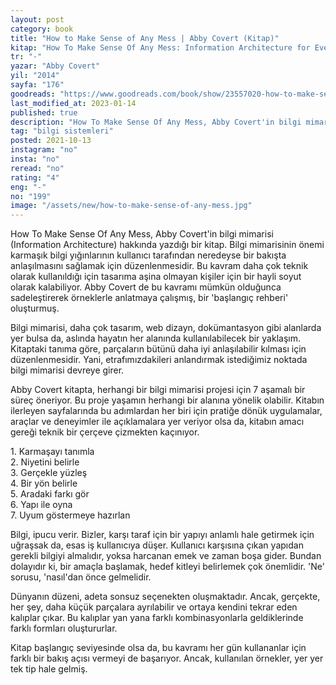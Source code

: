 ```yaml
---
layout: post
category: book
title: "How to Make Sense of Any Mess | Abby Covert (Kitap)"
kitap: "How To Make Sense Of Any Mess: Information Architecture for Everybody"
tr: "-"
yazar: "Abby Covert"
yil: "2014"
sayfa: "176"
goodreads: "https://www.goodreads.com/book/show/23557020-how-to-make-sense-of-any-mess"
last_modified_at: 2023-01-14
published: true
description: "How To Make Sense Of Any Mess, Abby Covert'in bilgi mimarisi (Information Architecture) hakkında yazdığı bir kitap."
tag: "bilgi sistemleri"
posted: 2021-10-13
instagram: "no"
insta: "no"
reread: "no"
rating: "4"
eng: "-"
no: "199"
image: "/assets/new/how-to-make-sense-of-any-mess.jpg"
---
```


How To Make Sense Of Any Mess, Abby Covert'in bilgi mimarisi (Information Architecture) hakkında yazdığı bir kitap. Bilgi mimarisinin önemi karmaşık bilgi yığınlarının kullanıcı tarafından neredeyse bir bakışta anlaşılmasını sağlamak için düzenlenmesidir. Bu kavram daha çok teknik olarak kullanıldığı için tasarıma aşina olmayan kişiler için bir hayli soyut olarak kalabiliyor. Abby Covert de bu kavramı mümkün olduğunca sadeleştirerek örneklerle anlatmaya çalışmış, bir 'başlangıç rehberi' oluşturmuş.

Bilgi mimarisi, daha çok tasarım, web dizayn, dokümantasyon gibi alanlarda yer bulsa da, aslında hayatın her alanında kullanılabilecek bir yaklaşım. Kitaptaki tanıma göre, parçaların bütünü daha iyi anlaşılabilir kılması için düzenlenmesidir. Yani, etrafımızdakileri anlandırmak istediğimiz noktada bilgi mimarisi devreye girer.

Abby Covert kitapta, herhangi bir bilgi mimarisi projesi için 7 aşamalı bir süreç öneriyor. Bu proje yaşamın herhangi bir alanına yönelik olabilir. Kitabın ilerleyen sayfalarında bu adımlardan her biri için pratiğe dönük uygulamalar, araçlar ve deneyimler ile açıklamalara yer veriyor olsa da, kitabın amacı gereği teknik bir çerçeve çizmekten kaçınıyor.

1\. Karmaşayı tanımla  
2\. Niyetini belirle  
3\. Gerçekle yüzleş  
4\. Bir yön belirle  
5\. Aradaki farkı gör  
6\. Yapı ile oyna  
7\. Uyum göstermeye hazırlan  

Bilgi, ipucu verir. Bizler, karşı taraf için bir yapıyı anlamlı hale getirmek için uğraşsak da, esas iş kullanıcıya düşer. Kullanıcı karşısına çıkan yapıdan gerekli bilgiyi almalıdır, yoksa harcanan emek ve zaman boşa gider. Bundan dolayıdır ki, bir amaçla başlamak, hedef kitleyi belirlemek çok önemlidir. 'Ne' sorusu, 'nasıl'dan önce gelmelidir.

Dünyanın düzeni, adeta sonsuz seçenekten oluşmaktadır. Ancak, gerçekte, her şey, daha küçük parçalara ayrılabilir ve ortaya kendini tekrar eden kalıplar çıkar. Bu kalıplar yan yana farklı kombinasyonlarla geldiklerinde farklı formları oluştururlar.

Kitap başlangıç seviyesinde olsa da, bu kavramı her gün kullananlar için farklı bir bakış açısı vermeyi de başarıyor. Ancak, kullanılan örnekler, yer yer tek tip hale gelmiş.
